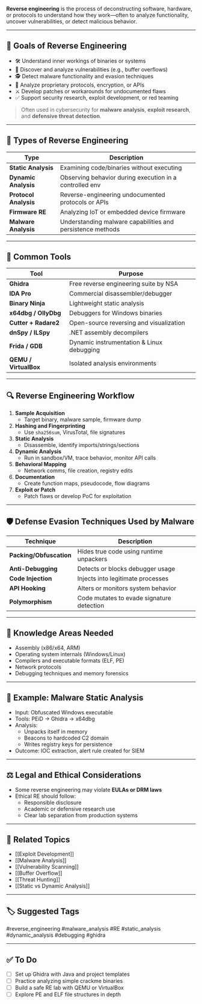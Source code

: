 **Reverse engineering** is the process of deconstructing software, hardware, or protocols to understand how they work—often to analyze functionality, uncover vulnerabilities, or detect malicious behavior.

---

## 🎯 Goals of Reverse Engineering

- 🛠 Understand inner workings of binaries or systems
- 🐞 Discover and analyze vulnerabilities (e.g., buffer overflows)
- 🕵️ Detect malware functionality and evasion techniques
- 🔐 Analyze proprietary protocols, encryption, or APIs
- ⚔ Develop patches or workarounds for undocumented flaws
- ✅ Support security research, exploit development, or red teaming

> Often used in cybersecurity for **malware analysis**, **exploit research**, and **defensive threat detection**.

---

## 🧱 Types of Reverse Engineering

| Type                  | Description                                                |
|-----------------------|------------------------------------------------------------|
| **Static Analysis**    | Examining code/binaries without executing                  |
| **Dynamic Analysis**   | Observing behavior during execution in a controlled env    |
| **Protocol Analysis**  | Reverse-engineering undocumented protocols or APIs         |
| **Firmware RE**        | Analyzing IoT or embedded device firmware                  |
| **Malware Analysis**   | Understanding malware capabilities and persistence methods |

---

## 🔧 Common Tools

| Tool                 | Purpose                                |
|----------------------|----------------------------------------|
| **Ghidra**           | Free reverse engineering suite by NSA  |
| **IDA Pro**          | Commercial disassembler/debugger       |
| **Binary Ninja**     | Lightweight static analysis            |
| **x64dbg / OllyDbg** | Debuggers for Windows binaries         |
| **Cutter + Radare2** | Open-source reversing and visualization|
| **dnSpy / ILSpy**    | .NET assembly decompilers              |
| **Frida / GDB**      | Dynamic instrumentation & Linux debugging |
| **QEMU / VirtualBox**| Isolated analysis environments         |

---

## 🔍 Reverse Engineering Workflow

1. **Sample Acquisition**
   - Target binary, malware sample, firmware dump
2. **Hashing and Fingerprinting**
   - Use `sha256sum`, VirusTotal, file signatures
3. **Static Analysis**
   - Disassemble, identify imports/strings/sections
4. **Dynamic Analysis**
   - Run in sandbox/VM, trace behavior, monitor API calls
5. **Behavioral Mapping**
   - Network comms, file creation, registry edits
6. **Documentation**
   - Create function maps, pseudocode, flow diagrams
7. **Exploit or Patch**
   - Patch flaws or develop PoC for exploitation

---

## 🛡 Defense Evasion Techniques Used by Malware

| Technique             | Description                              |
|------------------------|------------------------------------------|
| **Packing/Obfuscation**| Hides true code using runtime unpackers  |
| **Anti-Debugging**     | Detects or blocks debugger usage         |
| **Code Injection**     | Injects into legitimate processes         |
| **API Hooking**        | Alters or monitors system behavior       |
| **Polymorphism**       | Code mutates to evade signature detection|

---

## 🧠 Knowledge Areas Needed

- Assembly (x86/x64, ARM)
- Operating system internals (Windows/Linux)
- Compilers and executable formats (ELF, PE)
- Network protocols
- Debugging techniques and memory forensics

---

## 📘 Example: Malware Static Analysis

- Input: Obfuscated Windows executable
- Tools: PEiD → Ghidra → x64dbg
- Analysis: 
  - Unpacks itself in memory
  - Beacons to hardcoded C2 domain
  - Writes registry keys for persistence
- Outcome: IOC extraction, alert rule created for SIEM

---

## ⚖️ Legal and Ethical Considerations

- Some reverse engineering may violate **EULAs or DRM laws**
- Ethical RE should follow:
  - Responsible disclosure
  - Academic or defensive research use
  - Clear lab separation from production systems

---

## 🔗 Related Topics

- [[Exploit Development]]
- [[Malware Analysis]]
- [[Vulnerability Scanning]]
- [[Buffer Overflow]]
- [[Threat Hunting]]
- [[Static vs Dynamic Analysis]]

---

## 🏷 Suggested Tags

#reverse_engineering #malware_analysis #RE #static_analysis #dynamic_analysis #debugging #ghidra

---

## ✅ To Do

- [ ] Set up Ghidra with Java and project templates
- [ ] Practice analyzing simple crackme binaries
- [ ] Build a safe RE lab with QEMU or VirtualBox
- [ ] Explore PE and ELF file structures in depth
